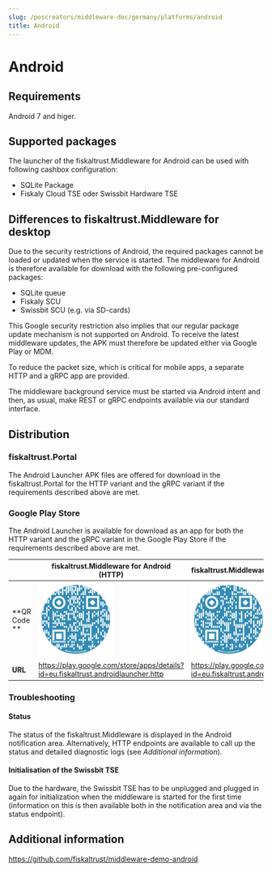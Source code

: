 ```yaml
---
slug: /poscreators/middleware-doc/germany/platforms/android
title: Android
---
```


# Android

## Requirements

Android 7 and higer.

## Supported packages

The launcher of the fiskaltrust.Middleware for Android can be used with following cashbox configuration:

 - SQLite Package
 - Fiskaly Cloud TSE oder Swissbit Hardware TSE

## Differences to fiskaltrust.Middleware for desktop

Due to the security restrictions of Android, the required packages cannot be loaded or updated when the service is started. The middleware for Android is therefore available for download with the following pre-configured packages:

- SQLite queue
- Fiskaly SCU
- Swissbit SCU (e.g. via SD-cards)

This Google security restriction also implies that our regular package update mechanism is not supported on Android. To receive the latest middleware updates, the APK must therefore be updated either via Google Play or MDM.

To reduce the packet size, which is critical for mobile apps, a separate HTTP and a gRPC app are provided.

The middleware background service must be started via Android intent and then, as usual, make REST or gRPC endpoints available via our standard interface.

## Distribution

### fiskaltrust.Portal

The Android Launcher APK files are offered for download in the fiskaltrust.Portal for the HTTP variant and the gRPC variant if the requirements described above are met.

### Google Play Store

The Android Launcher is available for download as an app for both the HTTP variant and the gRPC variant in the Google Play Store if the requirements described above are met.

|              | fiskaltrust.Middleware for Android (HTTP)                    | fiskaltrust.Middleware for Android (gRPC)                    |
| ------------ | ------------------------------------------------------------ | ------------------------------------------------------------ |
| **QR Code ** | ![http](../images/android-http.png)                          | ![grpc](../images/android-grpc.png)                          |
| **URL**      | https://play.google.com/store/apps/details?id=eu.fiskaltrust.androidlauncher.http | https://play.google.com/store/apps/details?id=eu.fiskaltrust.androidlauncher.grpc |



### Troubleshooting

#### Status

The status of the fiskaltrust.Middleware is displayed in the Android notification area. Alternatively, HTTP endpoints are available to call up the status and detailed diagnostic logs (see *Additional information*).

#### Initialisation of the Swissbit TSE

Due to the hardware, the Swissbit TSE has to be unplugged and plugged in again for initialization when the middleware is started for the first time (information on this is then available both in the notification area and via the status endpoint).

## Additional information

https://github.com/fiskaltrust/middleware-demo-android